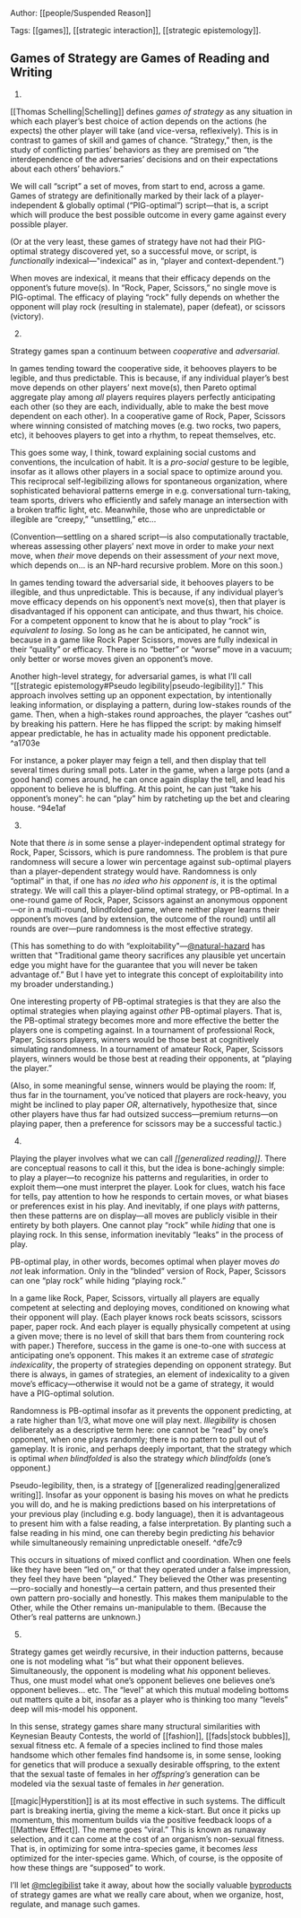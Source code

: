 Author: [[people/Suspended Reason]]

Tags: [[games]], [[strategic interaction]], [[strategic epistemology]].

## Games of Strategy are Games of Reading and Writing

1.

[[Thomas Schelling|Schelling]] defines _games of strategy_ as any situation in which each player’s best choice of action depends on the actions (he expects) the other player will take (and vice-versa, reflexively). This is in contrast to games of skill and games of chance. “Strategy,” then, is the study of conflicting parties’ behaviors as they are premised on “the interdependence of the adversaries’ decisions and on their expectations about each others’ behaviors.”

We will call “script” a set of moves, from start to end, across a game. Games of strategy are definitionally marked by their lack of a player-independent & globally optimal (“PIG-optimal”) script—that is, a script which will produce the best possible outcome in every game against every possible player.

(Or at the very least, these games of strategy have not had their PIG-optimal strategy discovered yet, so a successful move, or script, is _functionally_ indexical—"indexical" as in, “player and context-dependent.”)

When moves are indexical, it means that their efficacy depends on the opponent’s future move(s). In “Rock, Paper, Scissors,” no single move is PIG-optimal. The efficacy of playing “rock” fully depends on whether the opponent will play rock (resulting in stalemate), paper (defeat), or scissors (victory).

2.

Strategy games span a continuum between _cooperative_ and _adversarial_.

In games tending toward the cooperative side, it behooves players to be legible, and thus predictable. This is because, if any individual player’s best move depends on other players’ next move(s), then Pareto optimal aggregate play among _all_ players requires players perfectly anticipating each other (so they are each, individually, able to make the best move dependent on each other). In a cooperative game of Rock, Paper, Scissors where winning consisted of matching moves (e.g. two rocks, two papers, etc), it behooves players to get into a rhythm, to repeat themselves, etc.

This goes some way, I think, toward explaining social customs and conventions, the inculcation of habit. It is a _pro-social_ gesture to be legible, insofar as it allows other players in a social space to optimize around you. This reciprocal self-legibilizing allows for spontaneous organization, where sophisticated behavioral patterns emerge in e.g. conversational turn-taking, team sports, drivers who efficiently and safely manage an intersection with a broken traffic light, etc. Meanwhile, those who are unpredictable or illegible are “creepy,” “unsettling,” etc…

(Convention—settling on a shared script—is also computationally tractable, whereas assessing other players’ next move in order to make _your_ next move, when _their_ move depends on their assessment of _your_ next move, which depends on… is an NP-hard recursive problem. More on this soon.)

In games tending toward the adversarial side, it behooves players to be illegible, and thus unpredictable. This is because, if any individual player’s move efficacy depends on his opponent’s next move(s), then that player is disadvantaged if his opponent can anticipate, and thus thwart, his choice. For a competent opponent to know that he is about to play “rock” is _equivalent to losing_. So long as he can be anticipated, he cannot win, because in a game like Rock Paper Scissors, moves are fully indexical in their “quality” or efficacy. There is no “better” or “worse” move in a vacuum; only better or worse moves given an opponent’s move.

Another high-level strategy, for adversarial games, is what I’ll call “[[strategic epistemology#Pseudo legibility|pseudo-legibility]].” This approach involves setting up an opponent expectation, by intentionally leaking information, or displaying a pattern, during low-stakes rounds of the game. Then, when a high-stakes round approaches, the player “cashes out” by breaking his pattern. Here he has flipped the script: by making himself appear predictable, he has in actuality made his opponent predictable. ^a1703e

For instance, a poker player may feign a tell, and then display that tell several times during small pots. Later in the game, when a large pots (and a good hand) comes around, he can once again display the tell, and lead his opponent to believe he is bluffing. At this point, he can just “take his opponent’s money”: he can “play” him by ratcheting up the bet and clearing house. ^94e1af

3.

Note that there _is_ in some sense a player-independent optimal strategy for Rock, Paper, Scissors, which is pure randomness. The problem is that pure randomness will secure a lower win percentage against sub-optimal players than a player-dependent strategy would have. Randomness is only “optimal” in that, if one has _no idea who his opponent is_, it is the optimal strategy. We will call this a player-blind optimal strategy, or PB-optimal. In a one-round game of Rock, Paper, Scissors against an anonymous opponent—or in a multi-round, blindfolded game, where neither player learns their opponent’s moves (and by extension, the outcome of the round) until all rounds are over—pure randomness is the most effective strategy.

(This has something to do with “exploitability"—[@natural-hazard](https://tmblr.co/mLhtcTtrtkhJ-z8zGhfN0bA) has written that "Traditional game theory sacrifices any plausible yet uncertain edge you might have for the guarantee that you will never be taken advantage of.” But I have yet to integrate this concept of exploitability into my broader understanding.)

One interesting property of PB-optimal strategies is that they are also the optimal strategies when playing against _other_ PB-optimal players. That is, the PB-optimal strategy becomes more and more effective the better the players one is competing against. In a tournament of professional Rock, Paper, Scissors players, winners would be those best at cognitively simulating randomness. In a tournament of amateur Rock, Paper, Scissors players, winners would be those best at reading their opponents, at “playing the player.”

(Also, in some meaningful sense, winners would be playing the room: If, thus far in the tournament, you’ve noticed that players are rock-heavy, you might be inclined to play paper _OR_, alternatively, hypothesize that, since other players have thus far had outsized success—premium returns—on playing paper, then a preference for scissors may be a successful tactic.)

4.

Playing the player involves what we can call _[[generalized reading]]_. There are conceptual reasons to call it this, but the idea is bone-achingly simple: to play a player—to recognize his patterns and regularities, in order to exploit them—one must interpret the player. Look for clues, watch his face for tells, pay attention to how he responds to certain moves, or what biases or preferences exist in his play. And inevitably, if one plays _with_ patterns, then these patterns are on display—all moves are publicly visible in their entirety by both players. One cannot play “rock” while _hiding_ that one is playing rock. In this sense, information inevitably “leaks” in the process of play.

PB-optimal play, in other words, becomes optimal when player moves _do not_ leak information. Only in the “blinded” version of Rock, Paper, Scissors can one “play rock” while hiding “playing rock.”

In a game like Rock, Paper, Scissors, virtually all players are equally competent at selecting and deploying moves, conditioned on knowing what their opponent will play. (Each player knows rock beats scissors, scissors paper, paper rock. And each player is equally physically competent at using a given move; there is no level of skill that bars them from countering rock with paper.) Therefore, success in the game is one-to-one with success at anticipating one’s opponent. This makes it an extreme case of _strategic indexicality_, the property of strategies depending on opponent strategy. But there is always, in games of strategies, an element of indexicality to a given move’s efficacy—otherwise it would not be a game of strategy, it would have a PIG-optimal solution.

Randomness is PB-optimal insofar as it prevents the opponent predicting, at a rate higher than 1/3, what move one will play next. _Illegibility_ is chosen deliberately as a descriptive term here: one cannot be “read” by one’s opponent, when one plays randomly; there is no pattern to pull out of gameplay. It is ironic, and perhaps deeply important, that the strategy which is optimal _when blindfolded_ is also the strategy _which blindfolds_ (one’s opponent.)

Pseudo-legibility, then, is a strategy of [[generalized reading|generalized writing]]. Insofar as your opponent is basing his moves on what he predicts you will do, and he is making predictions based on his interpretations of your previous play (including e.g. body language), then it is advantageous to present him with a false reading, a false interpretation. By planting such a false reading in his mind, one can thereby begin predicting _his_ behavior while simultaneously remaining unpredictable oneself. ^dfe7c9

This occurs in situations of mixed conflict and coordination. When one feels like they have been “led on,” or that they operated under a false impression, they feel they have been “played.” They believed the Other was presenting—pro-socially and honestly—a certain pattern, and thus presented their own pattern pro-socially and honestly. This makes them manipulable to the Other, while the Other remains un-manipulable to them. (Because the Other’s real patterns are unknown.)

5.

Strategy games get weirdly recursive, in their induction patterns, because one is not modeling what “is” but what their opponent believes. Simultaneously, the opponent is modeling what _his_ opponent believes. Thus, one must model what one’s opponent believes one believes one’s opponent believes… etc. The “level” at which this mutual modeling bottoms out matters quite a bit, insofar as a player who is thinking too many “levels” deep will mis-model his opponent.

In this sense, strategy games share many structural similarities with Keynesian Beauty Contests, the world of [[fashion]], [[fads|stock bubbles]], sexual fitness etc. A female of a species inclined to find those males handsome which other females find handsome is, in some sense, looking for genetics that will produce a sexually desirable offspring, to the extent that the sexual taste of females in her _offspring’s_ generation can be modeled via the sexual taste of females in _her_ generation.

[[magic|Hyperstition]] is at its most effective in such systems. The difficult part is breaking inertia, giving the meme a kick-start. But once it picks up momentum, this momentum builds via the positive feedback loops of a [[Matthew Effect]]. The meme goes “viral.” This is known as runaway selection, and it can come at the cost of an organism’s non-sexual fitness. That is, in optimizing for some intra-species game, it becomes _less_ optimized for the inter-species game. Which, of course, is the opposite of how these things are “supposed” to work.

I’ll let [@mclegibilist](https://tmblr.co/m6U0qlv5tVN2TIS8FnPt2sg) take it away, about how the socially valuable [byproducts](https://mclegibilist.tumblr.com/post/661791764714258432/memetic-wars-yield-delicious-byproducts) of strategy games are what we really care about, when we organize, host, regulate, and manage such games.